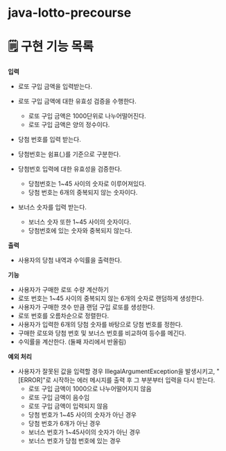 # java-lotto-precourse

# 🗒 구현 기능 목록

**입력**
- 로또 구입 금액을 입력받는다.
- 로또 구입 금액에 대한 유효성 검증을 수행한다.
    - 로또 구입 금액은 1000단위로 나누어떨어진다.
    - 로또 구입 금액은 양의 정수이다.

- 당첨 번호를 입력 받는다.
- 당첨번호는 쉼표(,)를 기준으로 구분한다.
- 당첨번호 입력에 대한 유효성을 검증한다.
    - 당첨번호는 1~45 사이의 숫자로 이루어져있다.
    - 당첨 번호는 6개의 중복되지 않는 숫자이다.
- 보너스 숫자를 입력 받는다.
    - 보너스 숫자 또한 1~45 사이의 숫자이다.
    - 당첨번호에 있는 숫자와 중복되지 않는다.

**출력**
- 사용자의 당첨 내역과 수익률을 출력한다.

**기능**
- 사용자가 구매한 로또 수량 계산하기
- 로또 번호는 1~45 사이의 중복되지 않는 6개의 숫자로 랜덤하게 생성한다.
- 사용자가 구매한 갯수 만큼 랜덤 구입 로또를 생성한다.
- 로또 번호를 오름차순으로 정렬한다.
- 사용자가 입력한 6개의 당첨 숫자를 바탕으로 당첨 번호를 정한다.
- 구매한 로또와 당첨 번호 및 보너스 번호를 비교하여 등수를 메긴다.
- 수익률을 계산한다. (둘째 자리에서 반올림)

**예외 처리**
- 사용자가 잘못된 값을 입력할 경우 IllegalArgumentException을 발생시키고, "[ERROR]"로 시작하는 에러 메시지를 출력 후 그 부분부터 입력을 다시 받는다.
    - 로또 구입 금액이 1000으로 나누어떨어지지 않음
    - 로또 구입 금액이 음수임
    - 로또 구입 금액이 입력되지 않음
    - 당첨 번호가 1~45 사이의 숫자가 아닌 경우
    - 당첨 번호가 6개가 아닌 경우
    - 보너스 번호가 1~45사이의 숫자가 아닌 경우
    - 보너스 번호가 당첨 번호에 있는 경우
